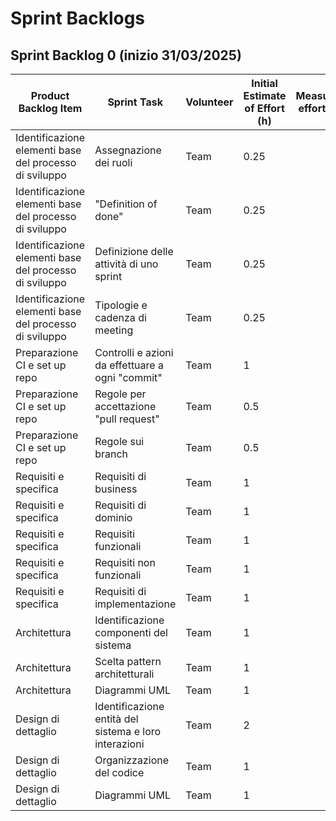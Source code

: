 # Sprint Backlogs
## Sprint Backlog 0 (inizio 31/03/2025)
| **Product Backlog Item**                               | **Sprint Task**                                       | **Volunteer** | **Initial Estimate of Effort (h)** | **Measured effort (h)** | **Remaining effort for the next sprint (h)** |
|--------------------------------------------------------|-------------------------------------------------------|---------------|------------------------------------|-------------------------|----------------------------------------------|
| Identificazione elementi base del processo di sviluppo | Assegnazione dei ruoli                                | Team          | 0.25                               |                         |                                              |
| Identificazione elementi base del processo di sviluppo | "Definition of done"                                  | Team          | 0.25                               |                         |                                              |
| Identificazione elementi base del processo di sviluppo | Definizione delle attività di uno sprint              | Team          | 0.25                               |                         |                                              |
| Identificazione elementi base del processo di sviluppo | Tipologie e cadenza di meeting                        | Team          | 0.25                               |                         |                                              |
| Preparazione CI e set up repo                          | Controlli e azioni da effettuare a ogni "commit"      | Team          | 1                                  |                         |                                              |
| Preparazione CI e set up repo                          | Regole per accettazione "pull request"                | Team          | 0.5                                |                         |                                              |
| Preparazione CI e set up repo                          | Regole sui branch                                     | Team          | 0.5                                |                         |                                              |
| Requisiti e specifica                                  | Requisiti di business                                 | Team          | 1                                  |                         |                                              |
| Requisiti e specifica                                  | Requisiti di dominio                                  | Team          | 1                                  |                         |                                              |
| Requisiti e specifica                                  | Requisiti funzionali                                  | Team          | 1                                  |                         |                                              |
| Requisiti e specifica                                  | Requisiti non funzionali                              | Team          | 1                                  |                         |                                              |
| Requisiti e specifica                                  | Requisiti di implementazione                          | Team          | 1                                  |                         |                                              |
| Architettura                                           | Identificazione componenti del sistema                | Team          | 1                                  |                         |                                              |
| Architettura                                           | Scelta pattern architetturali                         | Team          | 1                                  |                         |                                              |
| Architettura                                           | Diagrammi UML                                         | Team          | 1                                  |                         |                                              |
| Design di dettaglio                                    | Identificazione entità del sistema e loro interazioni | Team          | 2                                  |                         |                                              |
| Design di dettaglio                                    | Organizzazione del codice                             | Team          | 1                                  |                         |                                              |
| Design di dettaglio                                    | Diagrammi UML                                         | Team          | 1                                  |                         |                                              |